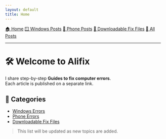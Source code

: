 ```yaml
---
layout: default
title: Home
---
```


[🏠 Home](/) [🪟 Windows Posts](/windows) [📱 Phone Posts](/phone) [📂 Downloadable Fix Files](/files) [🧾 All Posts](/blog)

---

# 🛠️ Welcome to Alifix

I share step-by-step **Guides to fix computer errors**.  
Each article is published on a separate link.

## 🔗 Categories
- [Windows Errors](/windows)
- [Phone Errors](/phone)
- [Downloadable Fix Files](/files)

> This list will be updated as new topics are added.
